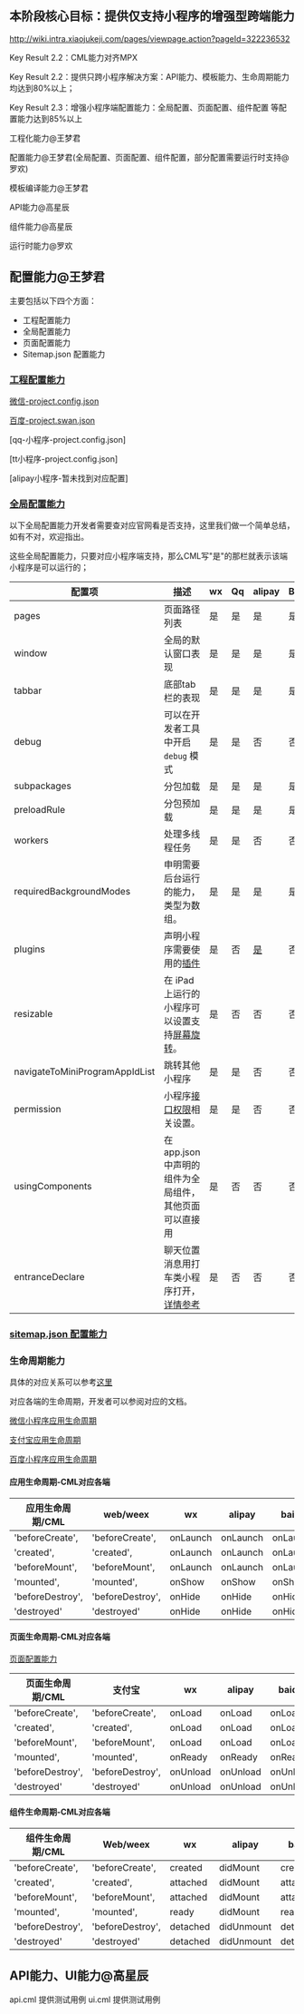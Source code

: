 

## 本阶段核心目标：提供仅支持小程序的增强型跨端能力

http://wiki.intra.xiaojukeji.com/pages/viewpage.action?pageId=322236532

Key Result 2.2：CML能力对齐MPX

Key Result 2.2：提供只跨小程序解决方案：API能力、模板能力、生命周期能力均达到80%以上；

Key Result 2.3：增强小程序端配置能力：全局配置、页面配置、组件配置 等配置能力达到85%以上

工程化能力@王梦君

配置能力@王梦君(全局配置、页面配置、组件配置，部分配置需要运行时支持@罗欢)

模板编译能力@王梦君

API能力@高星辰

组件能力@高星辰

运行时能力@罗欢

## 配置能力@王梦君

主要包括以下四个方面：

* 工程配置能力
* 全局配置能力
* 页面配置能力
* Sitemap.json 配置能力

### [工程配置能力](https://developers.weixin.qq.com/miniprogram/dev/devtools/projectconfig.html)

[微信-project.config.json](https://developers.weixin.qq.com/miniprogram/dev/devtools/projectconfig.html)

[百度-project.swan.json](https://smartprogram.baidu.com/docs/develop/devtools/editor_set/)

[qq-小程序-project.config.json]

[tt小程序-project.config.json]

[alipay小程序-暂未找到对应配置]

### [全局配置能力](https://developers.weixin.qq.com/miniprogram/dev/reference/configuration/app.html)

以下全局配置能力开发者需要查对应官网看是否支持，这里我们做一个简单总结，如有不对，欢迎指出。

这些全局配置能力，只要对应小程序端支持，那么CML写"是"的那栏就表示该端小程序是可以运行的；

| 配置项                         | 描述                                                         | wx   | Qq   | alipay                                                     | Baidu | Tt   | CML  |
| ------------------------------ | ------------------------------------------------------------ | ---- | ---- | ---------------------------------------------------------- | ----- | ---- | ---- |
| pages                          | 页面路径列表                                                 | 是   | 是   | 是                                                         | 是    | 是   | 是   |
| window                         | 全局的默认窗口表现                                           | 是   | 是   | 是                                                         | 是    | 是   | 是   |
| tabbar                         | 底部tab栏的表现                                              | 是   | 是   | 是                                                         | 是    | 是   | 是   |
| debug                          | 可以在开发者工具中开启 `debug` 模式                          | 是   | 是   | 否                                                         | 否    | 否   | 是   |
| subpackages                    | 分包加载                                                     | 是   | 是   | 是                                                         | 是    | 否   | 是   |
| preloadRule                    | 分包预加载                                                   | 是   | 是   | 是                                                         | 是    | 否   | 是   |
| workers                        | 处理多线程任务                                               | 是   | 是   | 否                                                         | 否    | 否   | 是   |
| requiredBackgroundModes        | 申明需要后台运行的能力，类型为数组。                         | 是   | 是   | 是                                                         | 是    | 否   | 是   |
| plugins                        | 声明小程序需要使用的[插件](https://developers.weixin.qq.com/miniprogram/dev/framework/plugin/using.html) | 是   | 否   | [是](https://opendocs.alipay.com/mini/plugin/plugin-usage) | 否    | 否   |      |
| resizable                      | 在 iPad 上运行的小程序可以设置支持[屏幕旋转](https://developers.weixin.qq.com/miniprogram/dev/framework/view/resizable.html)。 | 是   | 否   | 否                                                         | 否    | 否   |      |
| navigateToMiniProgramAppIdList | 跳转其他小程序                                               | 是   | 是   | 否                                                         | 否    | 是   |      |
| permission                     | 小程序[接口权限](https://developers.weixin.qq.com/miniprogram/dev/framework/open-ability/authorize.html)相关设置。 | 是   | 是   | 否                                                         | 否    | 是   | 是   |
| usingComponents                | 在app.json中声明的组件为全局组件，其他页面可以直接用         | 是   | 否   | 否                                                         | 否    | 否   |      |
| entranceDeclare                | 聊天位置消息用打车类小程序打开，[详情参考](https://developers.weixin.qq.com/miniprogram/dev/framework/open-ability/location-message.html) | 是   | 否   | 否                                                         | 否    | 否   |      |

### 

### [sitemap.json 配置能力](https://developers.weixin.qq.com/miniprogram/dev/reference/configuration/sitemap.html)

### 生命周期能力

具体的对应关系可以参考[这里](https://github.com/chameleon-team/chameleon-runtime/blob/master/src/platform/common/util/lifecycle.js)

对应各端的生命周期，开发者可以参阅对应的文档。

[微信小程序应用生命周期](https://developers.weixin.qq.com/miniprogram/dev/reference/api/App.html)

[支付宝应用生命周期](https://opendocs.alipay.com/mini/framework/app-detail)

[百度小程序应用生命周期](https://smartprogram.baidu.com/docs/develop/tutorial/processjs/)

#### 应用生命周期-CML对应各端

| 应用生命周期/CML | web/weex         | wx       | alipay   | baidu    | Qq       |
| ---------------- | ---------------- | -------- | -------- | -------- | -------- |
| 'beforeCreate',  | 'beforeCreate',  | onLaunch | onLaunch | onLaunch | onLaunch |
| 'created',       | 'created',       | onLaunch | onLaunch | onLaunch | onLaunch |
| 'beforeMount',   | 'beforeMount',   | onLaunch | onLaunch | onLaunch | onLaunch |
| 'mounted',       | 'mounted',       | onShow   | onShow   | onShow   | onShow   |
| 'beforeDestroy', | 'beforeDestroy', | onHide   | onHide   | onHide   | onHide   |
| 'destroyed'      | 'destroyed'      | onHide   | onHide   | onHide   | onHide   |



#### 页面生命周期-CML对应各端

[页面配置能力](https://developers.weixin.qq.com/miniprogram/dev/reference/configuration/page.html)

| 页面生命周期/CML | 支付宝           | wx       | alipay   | baidu    | Qq       |
| ---------------- | ---------------- | -------- | -------- | -------- | -------- |
| 'beforeCreate',  | 'beforeCreate',  | onLoad   | onLoad   | onLoad   | onLoad   |
| 'created',       | 'created',       | onLoad   | onLoad   | onLoad   | onLoad   |
| 'beforeMount',   | 'beforeMount',   | onLoad   | onLoad   | onLoad   | onLoad   |
| 'mounted',       | 'mounted',       | onReady  | onReady  | onReady  | onReady  |
| 'beforeDestroy', | 'beforeDestroy', | onUnload | onUnload | onUnload | onUnload |
| 'destroyed'      | 'destroyed'      | onUnload | onUnload | onUnload | onUnload |

#### 组件生命周期-CML对应各端

| 组件生命周期/CML | Web/weex         | wx       | alipay     | baidu    | Qq       |
| ---------------- | ---------------- | -------- | ---------- | -------- | -------- |
| 'beforeCreate',  | 'beforeCreate',  | created  | didMount   | created  | created  |
| 'created',       | 'created',       | attached | didMount   | attached | attached |
| 'beforeMount',   | 'beforeMount',   | attached | didMount   | attached | attached |
| 'mounted',       | 'mounted',       | ready    | didMount   | ready    | ready    |
| 'beforeDestroy', | 'beforeDestroy', | detached | didUnmount | detached | detached |
| 'destroyed'      | 'destroyed'      | detached | didUnmount | detached | detached |



## API能力、UI能力@高星辰

api.cml 提供测试用例
ui.cml 提供测试用例

